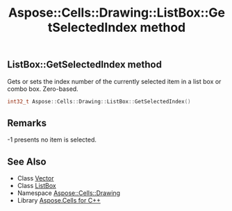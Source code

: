 ﻿---
title: Aspose::Cells::Drawing::ListBox::GetSelectedIndex method
linktitle: GetSelectedIndex
second_title: Aspose.Cells for C++ API Reference
description: 'Aspose::Cells::Drawing::ListBox::GetSelectedIndex method. Gets or sets the index number of the currently selected item in a list box or combo box. Zero-based in C++.'
type: docs
weight: 700
url: /cpp/aspose.cells.drawing/listbox/getselectedindex/
---
## ListBox::GetSelectedIndex method


Gets or sets the index number of the currently selected item in a list box or combo box. Zero-based.

```cpp
int32_t Aspose::Cells::Drawing::ListBox::GetSelectedIndex()
```

## Remarks


-1 presents no item is selected.
## See Also

* Class [Vector](../../../aspose.cells/vector/)
* Class [ListBox](../)
* Namespace [Aspose::Cells::Drawing](../../)
* Library [Aspose.Cells for C++](../../../)
